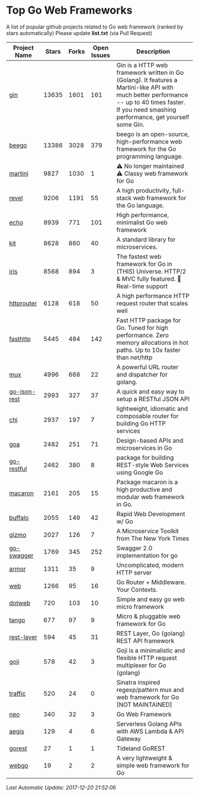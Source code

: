 # Top Go Web Frameworks
A list of popular github projects related to Go web framework (ranked by stars automatically)
Please update **list.txt** (via Pull Request)

| Project Name | Stars | Forks | Open Issues | Description |
| ------------ | ----- | ----- | ----------- | ----------- |
| [gin](https://github.com/gin-gonic/gin) | 13635 | 1601 | 161 | Gin is a HTTP web framework written in Go (Golang). It features a Martini-like API with much better performance -- up to 40 times faster. If you need smashing performance, get yourself some Gin. |
| [beego](https://github.com/astaxie/beego) | 13386 | 3028 | 379 | beego is an open-source, high-performance web framework for the Go programming language. |
| [martini](https://github.com/go-martini/martini) | 9827 | 1030 | 1 | ⚠️ No longer maintained ⚠️  Classy web framework for Go |
| [revel](https://github.com/revel/revel) | 9206 | 1191 | 55 | A high productivity, full-stack web framework for the Go language. |
| [echo](https://github.com/labstack/echo) | 8939 | 771 | 101 | High performance, minimalist Go web framework |
| [kit](https://github.com/go-kit/kit) | 8628 | 860 | 40 | A standard library for microservices. |
| [iris](https://github.com/kataras/iris) | 8568 | 894 | 3 | The fastest web framework for Go in (THIS) Universe. HTTP/2 & MVC fully featured. :gift: Real-time support |
| [httprouter](https://github.com/julienschmidt/httprouter) | 6128 | 618 | 50 | A high performance HTTP request router that scales well |
| [fasthttp](https://github.com/valyala/fasthttp) | 5445 | 484 | 142 | Fast HTTP package for Go. Tuned for high performance. Zero memory allocations in hot paths. Up to 10x faster than net/http |
| [mux](https://github.com/gorilla/mux) | 4996 | 668 | 22 | A powerful URL router and dispatcher for golang. |
| [go-json-rest](https://github.com/ant0ine/go-json-rest) | 2993 | 327 | 37 | A quick and easy way to setup a RESTful JSON API |
| [chi](https://github.com/go-chi/chi) | 2937 | 197 | 7 | lightweight, idiomatic and composable router for building Go HTTP services |
| [goa](https://github.com/goadesign/goa) | 2482 | 251 | 71 | Design-based APIs and microservices in Go |
| [go-restful](https://github.com/emicklei/go-restful) | 2462 | 380 | 8 | package for building REST-style Web Services using Google Go |
| [macaron](https://github.com/go-macaron/macaron) | 2161 | 205 | 15 | Package macaron is a high productive and modular web framework in Go. |
| [buffalo](https://github.com/gobuffalo/buffalo) | 2055 | 149 | 42 | Rapid Web Development w/ Go |
| [gizmo](https://github.com/NYTimes/gizmo) | 2027 | 126 | 7 | A Microservice Toolkit from The New York Times |
| [go-swagger](https://github.com/go-swagger/go-swagger) | 1769 | 345 | 252 | Swagger 2.0 implementation for go |
| [armor](https://github.com/labstack/armor) | 1311 | 35 | 9 | Uncomplicated, modern HTTP server |
| [web](https://github.com/gocraft/web) | 1266 | 95 | 16 | Go Router + Middleware. Your Contexts. |
| [dotweb](https://github.com/devfeel/dotweb) | 720 | 103 | 10 | Simple and easy go web micro framework |
| [tango](https://github.com/lunny/tango) | 677 | 97 | 9 | Micro & pluggable web framework for Go |
| [rest-layer](https://github.com/rs/rest-layer) | 594 | 45 | 31 | REST Layer, Go (golang) REST API framework |
| [goji](https://github.com/goji/goji) | 578 | 42 | 3 | Goji is a minimalistic and flexible HTTP request multiplexer for Go (golang) |
| [traffic](https://github.com/pilu/traffic) | 520 | 24 | 0 | Sinatra inspired regexp/pattern mux and web framework for Go [NOT MAINTAINED] |
| [neo](https://github.com/ivpusic/neo) | 340 | 32 | 3 | Go Web Framework |
| [aegis](https://github.com/tmaiaroto/aegis) | 129 | 4 | 6 | Serverless Golang APIs with AWS Lambda & API Gateway |
| [gorest](https://github.com/tideland/gorest) | 27 | 1 | 1 | Tideland GoREST |
| [webgo](https://github.com/bnkamalesh/webgo) | 19 | 2 | 2 | A very lightweight & simple web framework for Go |

*Last Automatic Update: 2017-12-20 21:52:06*